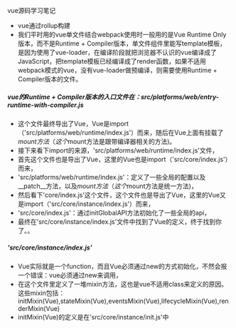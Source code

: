 vue源码学习笔记
+ vue通过rollup构建
+ 我们平时用的vue单文件结合webpack使用时一般用的是Vue Runtime Only版本，而不是Runtime + Compiler版本，单文件组件里能写template模板，是因为使用了vue-loader，在编译阶段就把浏览器不认识的vue编译成了JavaScript，把template模板已经编译成了render函数，如果不适用webpack模式的vue，没有vue-loader做预编译，则需要使用Runtime + Compiler版本的文件。
##### vue的Runtime + Compiler版本的入口文件在：src/platforms/web/entry-runtime-with-compiler.js
+ 这个文件最终导出了Vue，Vue是import（'src/platforms/web/runtime/index.js'）而来，随后在Vue上面有挂载了$mount方法（这个$mount方法是跟带编译器相关的方法)。
+ 接下来看下import的来源，'src/platforms/web/runtime/index.js'文件，
+ 首先这个文件也是导出了Vue，这里的Vue也是import（'src/core/index.js'）而来，
+ 'src/platforms/web/runtime/index.js'：定义了一些全局的配置以及__patch__方法，以及$mount方法（这个$mount方法是统一方法)，
+ 然后看下'core/index.js'这个文件，这个文件也是导出了Vue，这里的Vue又是import（'src/core/instance/index.js'）而来，
+ 'src/core/index.js'：通过initGlobalAPI方法初始化了一些全局的api，
+ 最终在'src/core/instance/index.js'文件中找到了Vue的定义，终于找到你了。。
##### 'src/core/instance/index.js'
+ Vue实际就是一个function，而且Vue必须通过new的方式初始化，不然会报一个错误：vue必须通过new来调用，
+ 在这个文件里定义了一堆mixin方法，这也是vue不适用class来定义的原因。这些mixin包括：initMixin(Vue),stateMixin(Vue),eventsMixin(Vue),lifecycleMixin(Vue),renderMixin(Vue)
+ initMixin(Vue)的定义是在'src/core/instance/init.js'中





